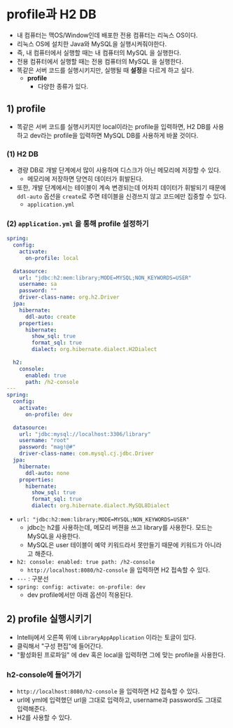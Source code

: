# profile과 H2 DB
- 내 컴퓨터는 맥OS/Window인데 배포한 전용 컴퓨터는 리눅스 OS이다.
- 리눅스 OS에 설치한 Java와 MySQL을 실행시켜줘야한다.
- 즉, 내 컴퓨터에서 실행할 때는 내 컴퓨터의 MySQL 을 실행한다.
- 전용 컴퓨터에서 실행할 때는 전용 컴퓨터의 MySQL 을 실행한다.
- 똑같은 서버 코드를 실행시키지만, 실행될 때 **설정**을 다르게 하고 싶다.
	- **profile**
		- 다양한 종류가 있다.

## 1) profile
- 똑같은 서버 코드를 실행시키지만 local이라는 profile을 입력하면, H2 DB를 사용하고 dev라는 profile을 입력하면 MySQL DB를 사용하게 바꿀 것이다.

### (1) H2 DB
- 경량 DB로 개발 단계에서 많이 사용하며 디스크가 아닌 메모리에 저장할 수 있다.
	- 메모리에 저장하면 당연히 데이터가 휘발된다.
- 또한, 개발 단계에서는 테이블이 계속 변경되는데 어차피 데이터가 휘발되기 때문에 `ddl-auto` 옵션을 `create`로 주면 테이블을 신경쓰지 않고 코드에만 집중할 수 있다.
	- `application.yml`

### (2) `application.yml` 을 통해 profile 설정하기
```yml
spring:  
  config:  
    activate:  
      on-profile: local  
  
  datasource:  
    url: "jdbc:h2:mem:library;MODE=MYSQL;NON_KEYWORDS=USER"
    username: sa  
    password: ""  
    driver-class-name: org.h2.Driver  
  jpa:  
    hibernate:  
      ddl-auto: create  
    properties:  
      hibernate:  
        show_sql: true  
        format_sql: true  
        dialect: org.hibernate.dialect.H2Dialect  
  
  h2:  
    console:  
      enabled: true  
      path: /h2-console
---  
spring:  
  config:  
    activate:  
      on-profile: dev  
  
  datasource:  
    url: "jdbc:mysql://localhost:3306/library"  
    username: "root"  
    password: "mag!@#"  
    driver-class-name: com.mysql.cj.jdbc.Driver  
  jpa:  
    hibernate:  
      ddl-auto: none  
    properties:  
      hibernate:  
        show_sql: true  
        format_sql: true  
        dialect: org.hibernate.dialect.MySQL8Dialect
```
- `url: "jdbc:h2:mem:library;MODE=MYSQL;NON_KEYWORDS=USER"`
	- jdbc는 h2를 사용하는데, 메모리 버젼을 쓰고 library를 사용한다. 모드는 MySQL을 사용한다.
	- MySQL은 user 테이블이 예약 키워드라서 못만들기 때문에 키워드가 아니라고 해준다.
- `h2: console: enabled: true path: /h2-console`
	- `http://localhost:8080/h2-console` 을 입력하면 H2 접속할 수 있다.
- `---` : 구분선
- `spring: config: activate: on-profile: dev`
	- dev profile에서만 아래 옵션이 적용된다.

## 2) profile 실행시키기
- Intellij에서 오른쪽 위에 `LibraryAppApplication` 이라는 토글이 있다.
- 클릭해서 "구성 편집"에 들어간다.
- "활성화된 프로파일" 에 dev 혹은 local을 입력하면 그에 맞는 profile을 사용한다.

### h2-console에 들어가기
- `http://localhost:8080/h2-console` 을 입력하면 H2 접속할 수 있다.
- url에 yml에 입력했던 url을 그대로 입력하고, username과 password도 그대로 입력해준다.
- H2를 사용할 수 있다.

